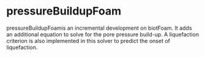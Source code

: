 # pressureBuildupFoam
pressureBuildupFoamis an incremental development on biotFoam.  It adds an additional equation to solve for the pore pressure build-up.  A liquefaction criterion is also implemented in this solver to predict the onset of liquefaction.

